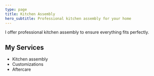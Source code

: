```yaml
---
type: page
title: Kitchen Assembly
hero_subtitle: Professional kitchen assembly for your home
---
```


I offer professional kitchen assembly to ensure everything fits perfectly.

## My Services

- Kitchen assembly
- Customizations
- Aftercare
